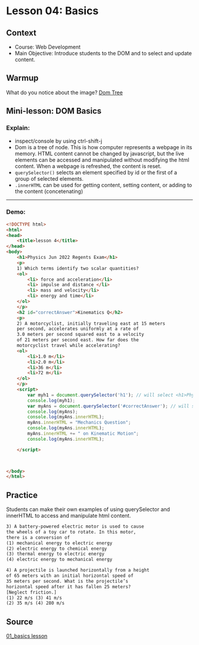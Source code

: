 # Lesson 04: Basics

## Context
* Course: Web Development
* Main Objective: Introduce students to the DOM and to select and update content.

## Warmup
What do you notice about the image?
<a href="https://upload.wikimedia.org/wikipedia/commons/thumb/5/5a/DOM-model.svg/1200px-DOM-model.svg.png" target="_blank"> Dom Tree</a>

## Mini-lesson: DOM Basics

### Explain:
* inspect/console by using ctrl-shift-j
* Dom is a tree of node. This is how computer represents a webpage in its memory. HTML content cannot be changed by javascript, but
the live elements can be accessed and manipulated without modifying the html content. When a webpage is refreshed, the content is reset.
* `querySelector()` selects an element specified by id or the first of a group of selected elements.
* `.innerHTML` can be used for getting content, setting content, or adding to the content (concetenating)

---

### Demo:

```html
<!DOCTYPE html>
<html>
<head>
    <title>lesson 4</title>
</head>
<body>
    <h1>Physics Jun 2022 Regents Exam</h1>
    <p>
    1) Which terms identify two scalar quantities?
    <ol>
        <li> force and acceleration</li>
        <li> impulse and distance </li>
        <li> mass and velocity</li>
        <li> energy and time</li>
    </ol>
    </p>
    <h2 id="correctAnswer">Kinematics Q</h2>
    <p>
    2) A motorcyclist, initially traveling east at 15 meters
    per second, accelerates uniformly at a rate of
    3.0 meters per second squared east to a velocity
    of 21 meters per second east. How far does the
    motorcyclist travel while accelerating?
    <ol>
        <li>1.0 m</li>
        <li>2.0 m</li>
        <li>36 m</li>
        <li>72 m</li>
    </ol>
    </p>
    <script>
        var myh1 = document.querySelector('h1'); // will select <h1>Physics Jun 2022 Regents Exam</h1>
        console.log(myh1);
        var myAns = document.querySelector('#correctAnswer'); // will select <h2 id="correctAnswer">Kinematics Q</h2>
        console.log(myAns);
        console.log(myAns.innerHTML);
        myAns.innerHTML = "Mechanics Question";
        console.log(myAns.innerHTML);
        myAns.innerHTML += " on Kinematic Motion";
        console.log(myAns.innerHTML);

    </script>

    

</body>
</html>
```

## Practice
Students can make their own examples of using querySelector and innerHTML to access and manipulate html content.

```html
3) A battery-powered electric motor is used to cause
the wheels of a toy car to rotate. In this motor,
there is a conversion of
(1) mechanical energy to electric energy
(2) electric energy to chemical energy
(3) thermal energy to electric energy
(4) electric energy to mechanical energy

4) A projectile is launched horizontally from a height
of 65 meters with an initial horizontal speed of
35 meters per second. What is the projectile’s
horizontal speed after it has fallen 25 meters?
[Neglect friction.]
(1) 22 m/s (3) 41 m/s
(2) 35 m/s (4) 280 m/s
```

## Source
[01_basics lesson](https://github.com/hunter-teacher-cert/currdev_unit_plan-jsdom/blob/main/lessons/01_basics.md)